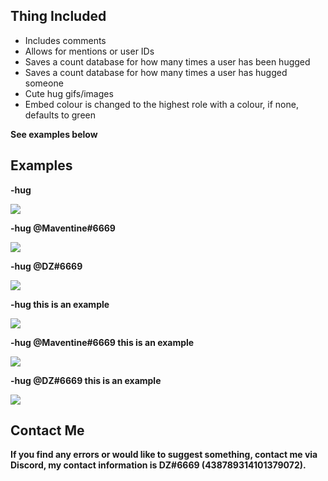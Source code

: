 ## Thing Included
- Includes comments
- Allows for mentions or user IDs
- Saves a count database for how many times a user has been hugged
- Saves a count database for how many times a user has hugged someone
- Cute hug gifs/images
- Embed colour is changed to the highest role with a colour, if none, defaults to green

**See examples below**

## Examples
**-hug**

![](https://cdn.discordapp.com/attachments/724940659240337441/741335534030553268/image0.png)

**-hug @Maventine#6669**

![](https://cdn.discordapp.com/attachments/724940659240337441/741333767750156288/image0.png)

**-hug @DZ#6669**

![](https://cdn.discordapp.com/attachments/724940659240337441/741336260551114833/image0.png)

**-hug this is an example**

![](https://cdn.discordapp.com/attachments/724940659240337441/741338562263515317/image0.png)

**-hug @Maventine#6669 this is an example**

![](https://cdn.discordapp.com/attachments/724940659240337441/741337891569008780/image0.png)

**-hug @DZ#6669 this is an example**

![](https://cdn.discordapp.com/attachments/724940659240337441/741338562263515317/image0.png)

## Contact Me
**If you find any errors or would like to suggest something, contact me via Discord, my contact information is DZ#6669 (438789314101379072).**
